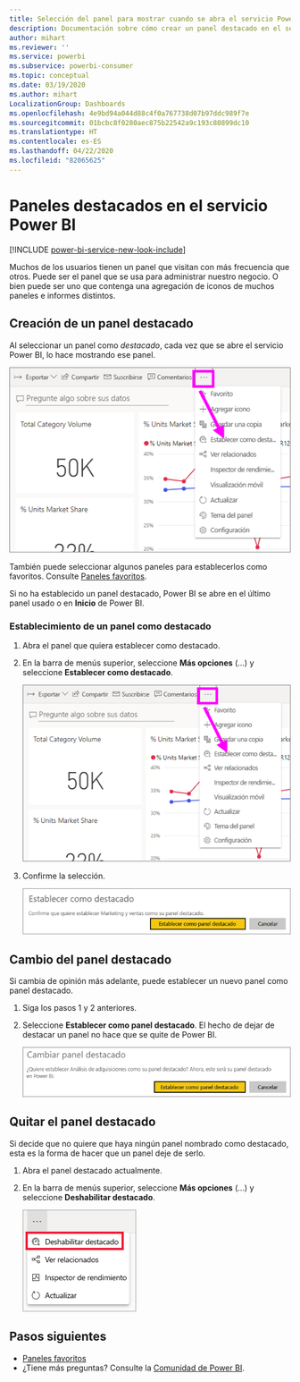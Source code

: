 ```yaml
---
title: Selección del panel para mostrar cuando se abra el servicio Power BI
description: Documentación sobre cómo crear un panel destacado en el servicio Power BI
author: mihart
ms.reviewer: ''
ms.service: powerbi
ms.subservice: powerbi-consumer
ms.topic: conceptual
ms.date: 03/19/2020
ms.author: mihart
LocalizationGroup: Dashboards
ms.openlocfilehash: 4e9bd94a044d88c4f0a767738d07b97ddc989f7e
ms.sourcegitcommit: 01bcbc8f0280aec875b22542a9c193c80899dc10
ms.translationtype: HT
ms.contentlocale: es-ES
ms.lasthandoff: 04/22/2020
ms.locfileid: "82065625"
---
```

# <a name="featured-dashboards-in-the-power-bi-service"></a>Paneles destacados en el servicio Power BI

[!INCLUDE [power-bi-service-new-look-include](../includes/power-bi-service-new-look-include.md)]

Muchos de los usuarios tienen un panel que visitan con más frecuencia que otros. Puede ser el panel que se usa para administrar nuestro negocio. O bien puede ser uno que contenga una agregación de iconos de muchos paneles e informes distintos.

## <a name="create-a-featured-dashboard"></a>Creación de un panel destacado
Al seleccionar un panel como *destacado*, cada vez que se abre el servicio Power BI, lo hace mostrando ese panel. 

![Icono de Establecer como destacado](./media/end-user-featured/power-bi-dropdown.png)

También puede seleccionar algunos paneles para establecerlos como favoritos. Consulte [Paneles favoritos](end-user-favorite.md).

Si no ha establecido un panel destacado, Power BI se abre en el último panel usado o en **Inicio** de Power BI. 

### <a name="set-a-dashboard-as-featured"></a>Establecimiento de un panel como destacado


1. Abra el panel que quiera establecer como destacado. 
2. En la barra de menús superior, seleccione **Más opciones** (...) y seleccione **Establecer como destacado**. 
   
    ![Icono de Establecer como destacado](./media/end-user-featured/power-bi-dropdown.png)
3. Confirme la selección.
   
    ![Panel Establecer como destacado](./media/end-user-featured/power-bi-featured-confirm.png)

## <a name="change-the-featured-dashboard"></a>Cambio del panel destacado
Si cambia de opinión más adelante, puede establecer un nuevo panel como panel destacado.

1. Siga los pasos 1 y 2 anteriores.
   
2. Seleccione **Establecer como panel destacado**. El hecho de dejar de destacar un panel no hace que se quite de Power BI. 
   
    ![Mensaje de proceso correcto](./media/end-user-featured/power-bi-unfeature-new.png)

## <a name="remove-the-featured-dashboard"></a>Quitar el panel destacado
Si decide que no quiere que haya ningún panel nombrado como destacado, esta es la forma de hacer que un panel deje de serlo.

1. Abra el panel destacado actualmente.
2. En la barra de menús superior, seleccione **Más opciones** (...) y seleccione **Deshabilitar destacado**.

    ![Panel Deshabilitar como destacado seleccionado](./media/end-user-featured/power-bi-unfeature.png)
   
## <a name="next-steps"></a>Pasos siguientes
- [Paneles favoritos](end-user-favorite.md)    
- ¿Tiene más preguntas? Consulte la [Comunidad de Power BI](https://community.powerbi.com/).

